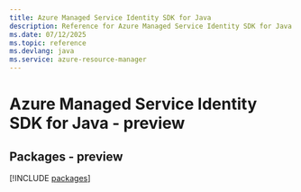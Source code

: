 ```yaml
---
title: Azure Managed Service Identity SDK for Java
description: Reference for Azure Managed Service Identity SDK for Java
ms.date: 07/12/2025
ms.topic: reference
ms.devlang: java
ms.service: azure-resource-manager
---
```

# Azure Managed Service Identity SDK for Java - preview
## Packages - preview
[!INCLUDE [packages](managed-service-identity-index.md)]